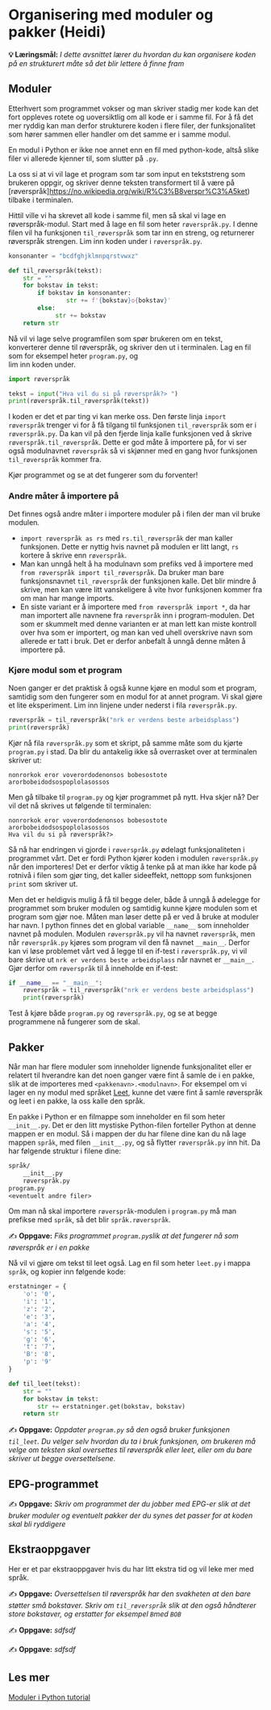 Organisering med moduler og pakker (Heidi)
=========================================================================


**💡 Læringsmål:** _I dette avsnittet lærer du hvordan du kan organisere koden på en strukturert måte så det blir lettere å finne fram_

## Moduler

Etterhvert som programmet vokser og man skriver stadig mer kode kan det fort oppleves rotete og uoversiktlig om all kode er i samme fil. For å få det mer ryddig kan man derfor strukturere koden i flere filer, der funksjonalitet som hører sammen eller handler om det samme er i samme modul. 

En modul i Python er ikke noe annet enn en fil med python-kode, altså slike filer vi allerede kjenner til, som slutter på `.py`.

La oss si at vi vil lage et program som tar som input en tekststreng som brukeren oppgir, og skriver denne teksten transformert til å være på [røverspråk]https://no.wikipedia.org/wiki/R%C3%B8verspr%C3%A5ket) tilbake i terminalen.

Hittil ville vi ha skrevet all kode i samme fil, men så skal vi lage en røverspråk-modul. Start med å lage en fil som heter `røverspråk.py`. I denne filen vil ha funksjonen `til_røverspråk` som tar inn en streng, og returnerer røverspråk strengen. Lim inn koden under i `røverspråk.py`.

```python
konsonanter = "bcdfghjklmnpqrstvwxz"

def til_røverspråk(tekst):
    str = ""
    for bokstav in tekst:
        if bokstav in konsonanter:
                str += f'{bokstav}o{bokstav}'
        else:
             str += bokstav
    return str
```

Nå vil vi lage selve programfilen som spør brukeren om en tekst, konverterer denne til røverspråk, og skriver den ut i terminalen. Lag en fil som for eksempel heter `program.py`, og  
lim inn koden under.

```python
import røverspråk

tekst = input("Hva vil du si på røverspråk?> ")
print(røverspråk.til_røverspråk(tekst))
```

I koden er det et par ting vi kan merke oss. Den første linja `import røverspråk` trenger vi for å få tilgang til funksjonen `til_røverspråk` som er i `røverspråk.py`. Da kan vil på den fjerde linja kalle funksjonen ved å skrive `røverspråk.til_røverspråk`. Dette er god måte å importere på, for vi ser også modulnavnet `røverspråk` så vi skjønner med en gang hvor funksjonen `til_røverspråk` kommer fra. 

Kjør programmet og se at det fungerer som du forventer!

### Andre måter å importere på

Det finnes også andre måter i importere moduler på i filen der man vil bruke modulen.
* `import røverspråk as rs` med `rs.til_røverspråk` der man kaller funksjonen. Dette er nyttig hvis navnet på modulen er litt langt, `rs` kortere å skrive enn `røverspråk`.
* Man kan unngå helt å ha modulnavn som prefiks ved å importere med `from røverspråk import til_røverspråk`. Da bruker man bare funksjonsnavnet `til_røverspråk` der funksjonen kalle. Det blir mindre å skrive, men kan være litt vanskeligere å vite hvor funksjonen kommer fra om man har mange imports.
* En siste variant er å importere med `from røverspråk import *`, da har man importert alle navnene fra `røverspråk` inn i program-modulen. Det som er skummelt med denne varianten er at man lett kan miste kontroll over hva som er importert, og man kan ved uhell overskrive navn som allerede er tatt i bruk. Det er derfor anbefalt å unngå denne måten å importere på.

### Kjøre modul som et program

Noen ganger er det praktisk å også kunne kjøre en modul som et program, samtidig som den fungerer som en modul for at annet program. Vi skal gjøre et lite eksperiment. Lim inn linjene under nederst i fila `røverspråk.py`.

```python
røverspråk = til_røverspråk("nrk er verdens beste arbeidsplass")
print(røverspråk)
```

Kjør nå fila `røverspråk.py` som et skript, på samme måte som du kjørte `program.py` i stad. Da blir du antakelig ikke så overrasket over at terminalen skriver ut:

```
nonrorkok eror voverordodenonsos bobesostote arorbobeidodsospoplolasossos
```

Men gå tilbake til `program.py` og kjør programmet på nytt. Hva skjer nå?
Der vil det nå skrives ut følgende til terminalen:

```
nonrorkok eror voverordodenonsos bobesostote arorbobeidodsospoplolasossos
Hva vil du si på røverspråk?> 
```

Så nå har endringen vi gjorde i `røverspråk.py` ødelagt funksjonaliteten i programmet vårt. Det er fordi Python kjører koden i modulen `røverspråk.py` når den importeres! Det er derfor viktig å tenke på at man ikke har kode på rotnivå i filen som gjør ting, det kaller sideeffekt, nettopp som funksjonen `print` som skriver ut.

Men det er heldigvis mulig å få til begge deler, både å unngå å ødelegge for programmet som bruker modulen og samtidig kunne kjøre modulen som et program som gjør noe. Måten man løser dette på er ved å bruke at moduler har navn. I python finnes det en global variable `__name__` som inneholder navnet på modulen. Modulen `røverspråk.py` vil ha navnet `røverspråk`, men når `røverspråk.py` kjøres som program vil den få navnet `__main__`. Derfor kan vi løse problemet vårt ved å legge til en if-test i `røverspråk.py`, vi vil bare skrive ut `nrk er verdens beste arbeidsplass` når navnet er `__main__`. Gjør derfor om `røverspråk` til å inneholde en if-test:

```python
if __name__ == "__main__":
    røverspråk = til_røverspråk("nrk er verdens beste arbeidsplass")
    print(røverspråk)
```

Test å kjøre både `program.py` og `røverspråk.py`, og se at begge programmene nå fungerer som de skal.

## Pakker

Når man har flere moduler som inneholder lignende funksjonalitet eller er relatert til hverandre kan det noen ganger være fint å samle de i en pakke, slik at de importeres med `<pakkenavn>.<modulnavn>`. For eksempel om vi lager en ny modul med språket [Leet](https://no.wikipedia.org/wiki/Leet), kunne det være fint å samle røverspråk og leet i en pakke, la oss kalle den språk.

En pakke i Python er en filmappe som inneholder en fil som heter `__init__.py`. Det er den litt mystiske Python-filen forteller Python at denne mappen er en modul. Så i mappen der du har filene dine kan du nå lage mappen `språk`, med filen `__init__.py`, og så flytter `røverspråk.py` inn hit. Da har følgende struktur i filene dine:

```txt
språk/
    __init__.py
    røverspråk.py
program.py
<eventuelt andre filer>
```

Om man nå skal importere `røverspråk`-modulen i `program.py` må man prefikse med `språk`, så det blir `språk.røverspråk`.

✍️ **Oppgave:**
_Fiks programmet `program.py`slik at det fungerer nå som røverspråk er i en pakke_

Nå vil vi gjøre om tekst til leet også. Lag en fil som heter `leet.py` i mappa `språk`, og kopier inn følgende kode:

```python
erstatninger = {
    'o': '0',
    'i': '1',
    'z': '2',
    'e': '3',
    'a': '4',
    's': '5',
    'g': '6',
    't': '7',
    'B': '8',
    'p': '9'
}

def til_leet(tekst): 
    str = ""
    for bokstav in tekst:
        str += erstatninger.get(bokstav, bokstav)
    return str
```

✍️ **Oppgave:**
_Oppdater `program.py` så den også bruker funksjonen `til_leet`. Du velger selv hvordan du ta i bruk funksjonen, om brukeren må velge om teksten skal oversettes til røverspråk eller leet, eller om du bare skriver ut begge oversettelsene._

## EPG-programmet

✍️ **Oppgave:**
_Skriv om programmet der du jobber med EPG-er slik at det bruker moduler og eventuelt pakker der du synes det passer for at koden skal bli ryddigere_

## Ekstraoppgaver

Her er et par ekstraoppgaver hvis du har litt ekstra tid og vil leke mer med språk.

✍️ **Oppgave:**
_Oversettelsen til røverspråk har den svakheten at den bare støtter små bokstaver. Skriv om `til_røverspråk` slik at den også håndterer store bokstaver, og erstatter for eksempel `B`med `BOB`_

✍️ **Oppgave:**
_sdfsdf_

✍️ **Oppgave:**
_sdfsdf_

## Les mer

[Moduler i Python tutorial](https://docs.python.org/3/tutorial/modules.html)
